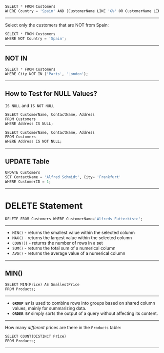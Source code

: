 
```sql
SELECT * FROM Customers  
WHERE Country = 'Spain' AND (CustomerName LIKE 'G%' OR CustomerName LIKE 'R%');
```


---

Select only the customers that are NOT from Spain:

```sql
SELECT * FROM Customers  
WHERE NOT Country = 'Spain';
```

---

## NOT IN

```sql
SELECT * FROM Customers  
WHERE City NOT IN ('Paris', 'London');
```


---

## How to Test for NULL Values?

`IS NULL` and `IS NOT NULL`

```sql
SELECT CustomerName, ContactName, Address  
FROM Customers  
WHERE Address IS NULL;
```


```sql
SELECT CustomerName, ContactName, Address  
FROM Customers  
WHERE Address IS NOT NULL;
```

---

## UPDATE Table

```sql
UPDATE Customers  
SET ContactName = 'Alfred Schmidt', City= 'Frankfurt'  
WHERE CustomerID = 1;
```

---

# DELETE Statement

```sql
DELETE FROM Customers WHERE CustomerName='Alfreds Futterkiste';
```


---
- `MIN()` - returns the smallest value within the selected column
- `MAX()` - returns the largest value within the selected column
- `COUNT()` - returns the number of rows in a set
- `SUM()` - returns the total sum of a numerical column
- `AVG()` - returns the average value of a numerical column

---

## MIN()

```sql
SELECT MIN(Price) AS SmallestPrice  
FROM Products;
```

---
- **`GROUP BY`** is used to combine rows into groups based on shared column values, mainly for summarizing data.
- **`ORDER BY`** simply sorts the output of a query without affecting its content.

---

How many _different_ prices are there in the `Products` table:

```sql
SELECT COUNT(DISTINCT Price)  
FROM Products;
```

---

